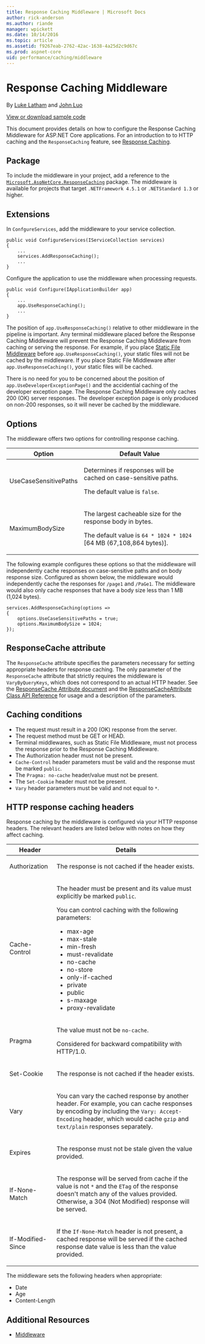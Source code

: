 ```yaml
---
title: Response Caching Middleware | Microsoft Docs
author: rick-anderson
ms.author: riande
manager: wpickett
ms.date: 10/14/2016
ms.topic: article
ms.assetid: f9267eab-2762-42ac-1638-4a25d2c9d67c
ms.prod: aspnet-core
uid: performance/caching/middleware
---
```

# Response Caching Middleware

By [Luke Latham](https://github.com/GuardRex) and [John Luo](https://github.com/JunTaoLuo)

[View or download sample code](https://github.com/aspnet/Docs/tree/master/aspnetcore/performance/caching/response/sample)

This document provides details on how to configure the Response Caching Middleware for ASP.NET Core applications. For an introduction to to HTTP caching and the `ResponseCaching` feature, see [Response Caching](response.md).

## Package
To include the middleware in your project, add a reference to the  [`Microsoft.AspNetCore.ResponseCaching`](https://www.nuget.org/packages/Microsoft.AspNetCore.ResponseCaching/) package. The middleware is available for projects that target `.NETFramework 4.5.1` or `.NETStandard 1.3` or higher.

## Extensions
In `ConfgureServices`, add the middleware to your service collection.
```
public void ConfigureServices(IServiceCollection services)
{
    ...
    services.AddResponseCaching();
    ...
}
```
Configure the application to use the middleware when processing requests.
```
public void Configure(IApplicationBuilder app)
{
    ...
    app.UseResponseCaching();
    ...
}
```
The position of `app.UseResponseCaching()` relative to other middleware in the pipeline is important. Any terminal middleware placed before the Response Caching Middleware will prevent the Response Caching Middleware from caching or serving the response. For example, if you place [Static File Middleware](xref:fundamentals/static-files) before `app.UseResponseCaching()`, your static files will not be cached by the middleware. If you place Static File Middleware after `app.UseResponseCaching()`, your static files will be cached.

There is no need for you to be concerned about the position of `app.UseDeveloperExceptionPage()` and the accidential caching of the developer exception page. The Response Caching Middleware only caches 200 (OK) server responses. The developer exception page is only produced on non-200 responses, so it will never be cached by the middleware.

## Options
The middleware offers two options for controlling response caching.

Option | Default Value
--- | ---
UseCaseSensitivePaths | <p>Determines if responses will be cached on case-sensitive paths.</p><p>The default value is `false`.</p>
MaximumBodySize | <p>The largest cacheable size for the response body in bytes.</p>The default value is `64 * 1024 * 1024` [64 MB (67,108,864 bytes)].</p>

The following example configures these options so that the middleware will independently cache responses on case-sensitive paths and on body response size. Configured as shown below, the middleware would independently cache the responses for `/page1` and `/PaGe1`. The middleware would also only cache responses that have a body size less than 1 MB (1,024 bytes).
```
services.AddResponseCaching(options =>
{
    options.UseCaseSensitivePaths = true;
    options.MaximumBodySize = 1024;
});
```

## ResponseCache attribute
The `ResponseCache` attribute specifies the parameters necessary for setting appropriate headers for response caching. The only parameter of the `ResponseCache` attribute that strictly requires the middleware is `VaryByQueryKeys`, which does not correspond to an actual HTTP header. See the [ResponseCache Attribute document](response.md#responsecache-attribute) and the [ResponseCacheAttribute Class API Reference](https://docs.microsoft.com/en-us/aspnet/core/api/microsoft.aspnetcore.mvc.responsecacheattribute) for usage and a description of the parameters.

## Caching conditions
* The request must result in a 200 (OK) response from the server.
* The request method must be GET or HEAD.
* Terminal middlewares, such as Static File Middleware, must not process the response prior to the Response Caching Middleware.
* The Authorization header must not be present.
* `Cache-Control` header parameters must be valid and the response must be marked `public`.
* The `Pragma: no-cache` header/value must not be present.
* The `Set-Cookie` header must not be present.
* `Vary` header parameters must be valid and not equal to `*`.

## HTTP response caching headers
Response caching by the middleware is configured via your HTTP response headers. The relevant headers are listed below with notes on how they affect caching.

Header | Details
--- | --- |
Authorization | <p>The response is not cached if the header exists.</p>
Cache-Control | <p>The header must be present and its value must explicitly be marked `public`.</p><p>You can control caching with the following parameters:</p><ul><li>max-age</li><li>max-stale</li><li>min-fresh</li><li>must-revalidate</li><li>no-cache</li><li>no-store</li><li>only-if-cached</li><li>private</li><li>public</li><li>s-maxage</li><li>proxy-revalidate</li></ul>
Pragma | <p>The value must not be `no-cache`.</p><p>Considered for backward compatibility with HTTP/1.0.</p>
Set-Cookie | <p>The response is not cached if the header exists.</p>
Vary | <p>You can vary the cached response by another header. For example, you can cache responses by encoding by including the `Vary: Accept-Encoding` header, which would cache `gzip` and `text/plain` responses separately.</p>
Expires | <p>The response must not be stale given the value provided.</p>
If-None-Match | <p>The response will be served from cache if the value is not `*` and the `ETag` of the response doesn't match any of the values provided. Otherwise, a 304 (Not Modified) response will be served.</p>
If-Modified-Since | <p>If the `If-None-Match` header is not present, a cached response will be served if the cached response date value is less than the value provided.</p>

The middleware sets the following headers when appropriate:
* Date
* Age
* Content-Length

## Additional Resources

* [Middleware](xref:fundamentals/middleware)

